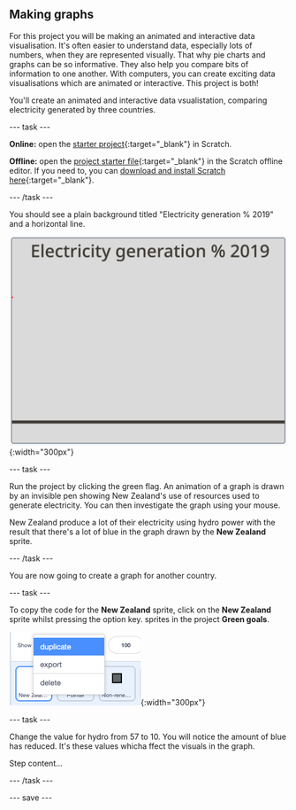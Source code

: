 ## Making graphs

For this project you will be making an animated and interactive data visualisation. It's often easier to understand data, especially lots of numbers, when they are represented visually. That why pie charts and graphs can be so informative. They also help you compare bits of information to one another. With computers, you can create exciting data visualisations which are animated or interactive. This project is both!

You'll create an animated and interactive data vsualistation, comparing electricity generated by three countries.

--- task ---

**Online:** open the [starter project](http://rpf.io/electricity-generation-on){:target="_blank"} in Scratch.
 
**Offline:** open the [project starter file](http://rpf.io/p/en/serene-scene-go){:target="_blank"} in the Scratch offline editor. If you need to, you can [download and install Scratch here](https://scratch.mit.edu/download){:target="_blank"}.

--- /task ---

You should see a plain background titled "Electricity generation % 2019" and a horizontal line.

![image of background](images/electricity-starter.png){:width="300px"}

--- task ---

Run the project by clicking the green flag. An animation of a graph is drawn by an invisible pen showing New Zealand's use of resources used to generate electricity. You can then investigate the graph using your mouse.

New Zealand produce a lot of their electricity using hydro power with the result that there's a lot of blue in the graph drawn by the **New Zealand** sprite.

--- /task ---

You are now going to create a graph for another country. 

--- task ---

To copy the code for the **New Zealand** sprite, click on the **New Zealand** sprite whilst pressing the option key. sprites in the  project **Green goals**.

![image of background](images/electricity-copy-sprite.png){:width="300px"}

--- task ---

Change the value for hydro from 57 to 10. You will notice the amount of blue has reduced. It's these values whicha ffect the visuals in the graph.

Step content...

--- /task ---

--- save ---
